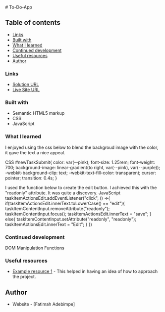 #   To-Do-App 

## Table of contents
  - [Links](#links)
  - [Built with](#built-with)
  - [What I learned](#what-i-learned)
  - [Continued development](#continued-development)
  - [Useful resources](#useful-resources)
  -   [Author](#author)


### Links
- [Solution URL](https://github.com/EniolaCodes/To-Do-App)
- [Live Site URL](https://glowing-travesseiro-55a173.netlify.app)


### Built with
- Semantic HTML5 markup
- CSS
- JavaScript



### What I learned

I enjoyed using the css below to blend the backgroud image with the color, it gave the text a nice appeal.

CSS
#newTaskSubmit{
    color: var(--pink);
    font-size: 1.25rem;
    font-weight: 700;
    background-image: linear-gradient(to right, var(--pink), var(--purple));
    -webkit-background-clip: text;
    -webkit-text-fill-color: transparent;
    cursor: pointer;
    transition: 0.4s;
}


I used the function below to create the edit button. I achieved this with the "readonly" attribute. It was quite a discovery.
JavaScript
taskItemActionsEdit.addEventListener("click", () =>{
        if(taskItemActionsEdit.innerText.toLowerCase() == "edit"){
            taskItemContentInput.removeAttribute("readonly");
            taskItemContentInput.focus();
            taskItemActionsEdit.innerText = "save";
        } else{
            taskItemContentInput.setAttribute("readonly", "readonly");
            taskItemActionsEdit.innerText = "Edit";
        }
        })


### Continued development
DOM Manipulation
Functions


### Useful resources
- [Example resource 1](https://www.w3schools.com/howto/howto_js_todolist.asp) - This helped in having an idea of how to approach the project.


## Author
- Website - [Fatimah Adebimpe]

